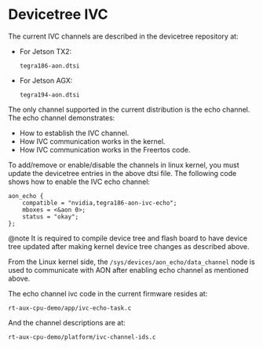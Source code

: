 Devicetree IVC
==============

The current IVC channels are described in the devicetree repository at:
- For Jetson TX2:

      tegra186-aon.dtsi
- For Jetson AGX:

      tegra194-aon.dtsi

The only channel supported in the current distribution is the echo channel.
The echo channel demonstrates:
- How to establish the IVC channel.
- How IVC communication works in the kernel.
- How IVC communication works in the Freertos code.


To add/remove or enable/disable the channels in linux kernel, you must update the
devicetree entries in the above dtsi file. The following
code shows how to enable the IVC echo channel:

	aon_echo {
		compatible = "nvidia,tegra186-aon-ivc-echo";
		mboxes = <&aon 0>;
		status = "okay";
	};

@note It is required to compile device tree and flash board to have device tree
updated after making kernel device tree changes as described above.

From the Linux kernel side, the
`/sys/devices/aon_echo/data_channel` node is used to communicate with AON
after enabling echo channel as mentioned above.

The echo channel ivc code in the current firmware resides at:

    rt-aux-cpu-demo/app/ivc-echo-task.c

And the channel descriptions are at:

    rt-aux-cpu-demo/platform/ivc-channel-ids.c


